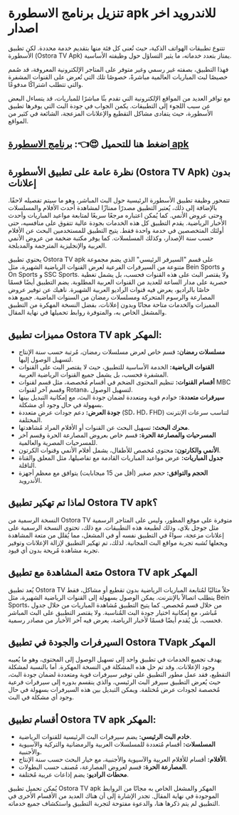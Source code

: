 # تنزيل برنامج الاسطورة apk للاندرويد اخر اصدار

تتنوع تطبيقات الهواتف الذكية، حيث تُعنى كل فئة منها بتقديم خدمة محددة.  لكن تطبيق الأسطورة (Ostora TV Apk) يمتاز بتعدد خدماته، ما يثير التساؤل حول وظيفته الأساسية.

فهذا التطبيق، بصفته غير رسمي وغير متوفر على المتاجر الإلكترونية المعروفة، قد صُمم خصيصًا لبث المباريات العالمية مباشرةً، خصوصًا تلك التي تُعرض على القنوات المشفرة والتي تتطلب اشتراكًا مدفوعًا.

مع توافر العديد من المواقع الإلكترونية التي تقدم بثًا مباشرًا للمباريات، قد يتساءل البعض عن سبب اللجوء إلى التطبيقات. يكمن الجواب في جودة البث التي يوفرها تطبيق الأسطورة، حيث يتفادى مشاكل التقطيع والإعلانات المزعجة، الشائعة في كثير من المواقع.

## اضغط هنا للتحميل 😍👈: [برنامج الاسطورة apk](https://knooz.xyz/%d8%aa%d8%ad%d9%85%d9%8a%d9%84-%d8%a8%d8%b1%d9%86%d8%a7%d9%85%d8%ac-%d8%a7%d9%84%d8%a7%d8%b3%d8%b7%d9%88%d8%b1%d8%a9-tv/)


## نظرة عامة على تطبيق الأسطورة (Ostora TV Apk) بدون إعلانات

تتمحور وظيفة تطبيق الأسطورة الرئيسية حول البث المباشر، وهو ما سيتم تفصيله لاحقًا.  بالإضافة إلى ذلك، يُعتبر التطبيق مصدرًا ممتازًا لمشاهدة أحدث الأفلام والمسلسلات وحتى عروض الأنمي. كما يُمكن اعتباره مرجعًا سريعًا لمتابعة مواعيد المباريات وأحدث الأخبار الرياضية. يقدم التطبيق كل هذه الخدمات بجودة عالية تتفوق على منافسيه، حتى أولئك المتخصصين في خدمة واحدة فقط.  يتيح التطبيق للمستخدمين البحث عن الأفلام حسب سنة الإصدار، وكذلك المسلسلات.  كما يوفر مكتبة ضخمة من عروض الأنمي العربية والإنجليزية المترجمة والمدبلجة.

يحتوي تطبيق Ostora TV apk على قسم "السيرفر الرئيسي" الذي يضم مجموعة متنوعة من السيرفرات الفرعية لعرض القنوات الرياضية الشهيرة، مثل Bein Sports و On Sports و SSC Sports.  ولا يقتصر البث على هذه القنوات فحسب، بل يشمل تغطية حصرية على مدار الساعة للعديد من القنوات العربية المطلوبة.  يضم التطبيق أيضًا قسمًا خاصًا بالراديو، يعرض فيه قنوات الراديو العربية الشهيرة.  ناهيك عن توفير عروض المصارعة والرسوم المتحركة ومسلسلات رمضان من السنوات الماضية.  جميع هذه المميزات والخدمات متاحة مجانًا وبدون إعلانات، بفضل النسخة المهكرة من التطبيق والمشغل الخاص به، والمتوفرة روابط تحميلها في نهاية المقال.


## مميزات تطبيق Ostora TV apk المهكر:

* **مسلسلات رمضان:** قسم خاص لعرض مسلسلات رمضان، مُرتبة حسب سنة الإنتاج لتسهيل الوصول إليها.
* **القنوات الرياضية:**  الخدمة الأساسية للتطبيق، حيث لا يقتصر البث على القنوات المشفرة فحسب، بل يشمل جميع القنوات الرياضية العربية.
* **أقسام القنوات:** تنظيم المحتوى الضخم في أقسام مُخصصة، مثل قسم لقنوات MBC وقسم آخر لقنوات Rotana، لتسهيل الوصول.
* **سيرفرات متعددة:**  خوادم قوية ومتعددة لضمان جودة البث، مع إمكانية التبديل بينها بسهولة في حال وجود أي مشكلة.
* **جودة العرض:**  دعم جودات عرض متعددة (SD، HD، FHD) لتناسب سرعات الإنترنت المختلفة.
* **محرك البحث:**  تسهيل البحث عن القنوات أو الأفلام المراد مُشاهدتها.
* **المسرحيات والمصارعة الحرة:**  قسم خاص بعروض المصارعة الحرة وقسم آخر للمسرحيات المصرية والعالمية.
* **الأنمي والكارتون:**  محتوى مُخصص للأطفال، يشمل أفلام الأنمي وقنوات الكرتون.
* **جدول المباريات:**  عرض مواعيد المباريات القادمة مع تفاصيلها، مثل المعلق والقناة الناقلة.
* **الحجم والتوافق:**  حجم صغير (أقل من 15 ميجابايت) يتوافق مع معظم أجهزة الأندرويد.


## لماذا تم تهكير تطبيق Ostora TV apk؟

النسخة الرسمية من Ostora TV متوفرة على موقع المطور، وليس على المتاجر الرسمية مثل جوجل بلاي، وذلك لطبيعة هذه التطبيقات.  مع ذلك، تحتوي النسخة الرسمية على إعلانات مزعجة، سواءً في التطبيق نفسه أو في المشغل، مما يُقلل من متعة المشاهدة ويجعلها تُشبه تجربة مواقع البث المجانية. لذلك، تم تهكير التطبيق لإزالة الإعلانات وتوفير تجربة مشاهدة مُريحة بدون أي قيود.

## متعة المشاهدة مع تطبيق Ostora TV apk المهكر

يُعد تطبيق Ostora TV حلاً مثاليًا لمُتابعة المباريات الرياضية بدون تقطيع أو مشاكل، فقط يتطلب اتصالاً بالإنترنت.  يمكن الوصول بسهولة إلى القنوات الرياضية الشهيرة، مثل Bein Sports، من خلال قسم مُخصص.  كما يتيح التطبيق مُشاهدة المباريات من خلال جدول مُباشر، مع إمكانية اختيار جودة البث المُناسبة.  ولا يقتصر التطبيق على البث المباشر فحسب، بل يُقدم أيضًا قسمًا لأخبار الرياضة، يعرض فيه آخر الأخبار من مصادر رسمية.


## السيرفرات والجودة في تطبيق Ostora TVapk المهكر

يهدف تجميع الخدمات في تطبيق واحد إلى تسهيل الوصول إلى المحتوى، وهو ما يُعيبه وجود الإعلانات.  وقد تم حل هذه المشكلة في النسخة المهكرة. أما بالنسبة لمشكلة التقطيع، فقد عمل مطور التطبيق على توفير سيرفرات قوية ومتعددة لضمان جودة البث،  حيث يُعرض التطبيق سيرفر البث الرئيسي، والذي ينقسم بدوره إلى سيرفرات فرعية مُخصصة لجودات عرض مُختلفة.  ويمكن التبديل بين هذه السيرفرات بسهولة في حال وجود أي مشكلة في البث.


## أقسام تطبيق Ostora TV apk المهكر:

* **خادم البث الرئيسي:**  يضم سيرفرات البث الرئيسية للقنوات الرياضية.
* **المسلسلات:**  أقسام مُتعددة للمسلسلات العربية والرمضانية والتركية والآسيوية والأجنبية.
* **الأفلام:**  أقسام للأفلام العربية والآسيوية والأجنبية، مع خيار البحث حسب سنة الإنتاج.
* **المصارعة الحرة:**  قسم لعروض المصارعة، مُصنف حسب البطولات.
* **محطات الراديو:**  يضم إذاعات عربية مُختلفة.

يُمكن تحميل تطبيق Ostora TV apk المهكر والمشغل الخاص به مجانًا من الروابط الموجودة في نهاية المقال. تجدر الإشارة إلى أن هناك العديد من الأقسام الأخرى في التطبيق لم يتم ذكرها هنا،  والدعوة مفتوحة لتجربة التطبيق واستكشاف جميع خدماته.
